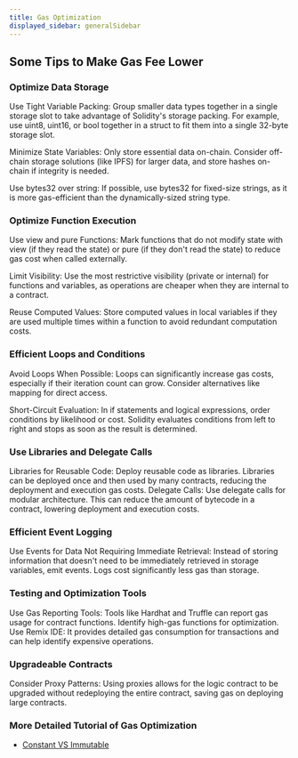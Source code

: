 ```yaml
---
title: Gas Optimization
displayed_sidebar: generalSidebar
---
```


## Some Tips to Make Gas Fee Lower

### Optimize Data Storage
Use Tight Variable Packing: Group smaller data types together in a single storage slot to take advantage of Solidity's storage packing. For example, use uint8, uint16, or bool together in a struct to fit them into a single 32-byte storage slot.

Minimize State Variables: Only store essential data on-chain. Consider off-chain storage solutions (like IPFS) for larger data, and store hashes on-chain if integrity is needed.

Use bytes32 over string: If possible, use bytes32 for fixed-size strings, as it is more gas-efficient than the dynamically-sized string type.
### Optimize Function Execution
Use view and pure Functions: Mark functions that do not modify state with view (if they read the state) or pure (if they don't read the state) to reduce gas cost when called externally.

Limit Visibility: Use the most restrictive visibility (private or internal) for functions and variables, as operations are cheaper when they are internal to a contract.

Reuse Computed Values: Store computed values in local variables if they are used multiple times within a function to avoid redundant computation costs.
### Efficient Loops and Conditions
Avoid Loops When Possible: Loops can significantly increase gas costs, especially if their iteration count can grow. Consider alternatives like mapping for direct access.

Short-Circuit Evaluation: In if statements and logical expressions, order conditions by likelihood or cost. Solidity evaluates conditions from left to right and stops as soon as the result is determined.
### Use Libraries and Delegate Calls
Libraries for Reusable Code: Deploy reusable code as libraries. Libraries can be deployed once and then used by many contracts, reducing the deployment and execution gas costs.
Delegate Calls: Use delegate calls for modular architecture. This can reduce the amount of bytecode in a contract, lowering deployment and execution costs.
### Efficient Event Logging
Use Events for Data Not Requiring Immediate Retrieval: Instead of storing information that doesn't need to be immediately retrieved in storage variables, emit events. Logs cost significantly less gas than storage.
### Testing and Optimization Tools
Use Gas Reporting Tools: Tools like Hardhat and Truffle can report gas usage for contract functions. Identify high-gas functions for optimization.
Use Remix IDE: It provides detailed gas consumption for transactions and can help identify expensive operations.
### Upgradeable Contracts
Consider Proxy Patterns: Using proxies allows for the logic contract to be upgraded without redeploying the entire contract, saving gas on deploying large contracts.

### More Detailed Tutorial of Gas Optimization
- [Constant VS Immutable](/docs/general/build/smart-contracts/gas-optimization/constant)

